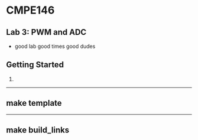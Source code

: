 # CMPE146
## Lab 3: PWM and ADC
- good lab good times good dudes

## Getting Started

1)

---
make template
---

---
make build_links
---
